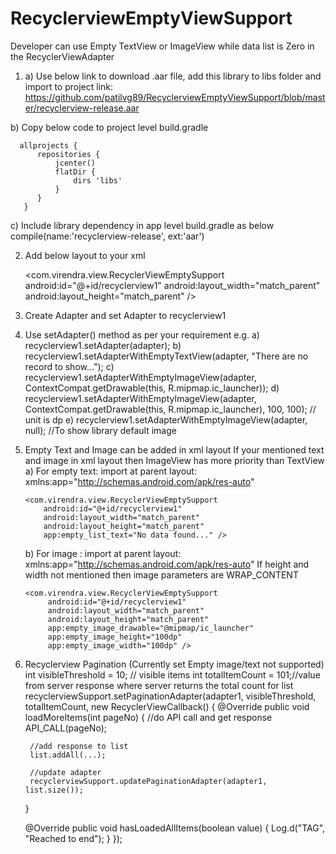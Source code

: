 # RecyclerviewEmptyViewSupport
Developer can use Empty TextView or ImageView while data list is Zero in the RecyclerViewAdapter
 
1) a) Use below link to download  .aar file, add this library to libs folder and import to project
     link: https://github.com/patilvg89/RecyclerviewEmptyViewSupport/blob/master/recyclerview-release.aar
 
 
  b) Copy below code to project level build.gradle
 
      allprojects {
          repositories {
              jcenter()
              flatDir {
                  dirs 'libs'
              }
          }
       }
 
 
  c) Include library dependency in app level build.gradle as below
   compile(name:'recyclerview-release', ext:'aar')
 
 
 
2) Add below layout to your xml
 
 
   <com.virendra.view.RecyclerViewEmptySupport
       android:id="@+id/recyclerview1"
       android:layout_width="match_parent"
       android:layout_height="match_parent" />
 
3) Create Adapter and set Adapter to recyclerview1
 
4) Use setAdapter() method as per your requirement
   e.g. a)  recyclerview1.setAdapter(adapter);
        b)  recyclerview1.setAdapterWithEmptyTextView(adapter, "There are no record to show...");
        c)  recyclerview1.setAdapterWithEmptyImageView(adapter, ContextCompat.getDrawable(this, R.mipmap.ic_launcher));
        d)  recyclerview1.setAdapterWithEmptyImageView(adapter, ContextCompat.getDrawable(this, R.mipmap.ic_launcher), 100, 100); // unit is dp
        e)  recyclerview1.setAdapterWithEmptyImageView(adapter, null); //To show library default image
 
5) Empty Text and Image can be added in xml layout
   If your mentioned text and image in xml layout then ImageView has more priority than TextView
   a)  For empty text:  import at parent layout:  xmlns:app="http://schemas.android.com/apk/res-auto"
 
       <com.virendra.view.RecyclerViewEmptySupport
           android:id="@+id/recyclerview1"
           android:layout_width="match_parent"
           android:layout_height="match_parent"
           app:empty_list_text="No data found..." />
 
    b) For image : import at parent layout:  xmlns:app="http://schemas.android.com/apk/res-auto"
       If height and width not mentioned then image parameters are WRAP_CONTENT
 
       <com.virendra.view.RecyclerViewEmptySupport
            android:id="@+id/recyclerview1"
            android:layout_width="match_parent"
            android:layout_height="match_parent"
            app:empty_image_drawable="@mipmap/ic_launcher"
            app:empty_image_height="100dp"
            app:empty_image_width="100dp" />
 
 
 6) Recyclerview Pagination (Currently set Empty image/text not supported)
     int visibleThreshold = 10; // visible items
     int totalItemCount = 101;//value from  server response where server returns the total count for list
     recyclerviewSupport.setPaginationAdapter(adapter1, visibleThreshold, totalItemCount, new RecyclerViewCallback() {
     @Override
     public void loadMoreItems(int pageNo) {
         //do API call and get response
         API_CALL(pageNo);
         
         //add response to list
         list.addAll(...);
         
         //update adapter
         recyclerviewSupport.updatePaginationAdapter(adapter1, list.size());
     }

     @Override
     public void hasLoadedAllItems(boolean value) {
         Log.d("TAG", "Reached to end");
     }
 });
 
